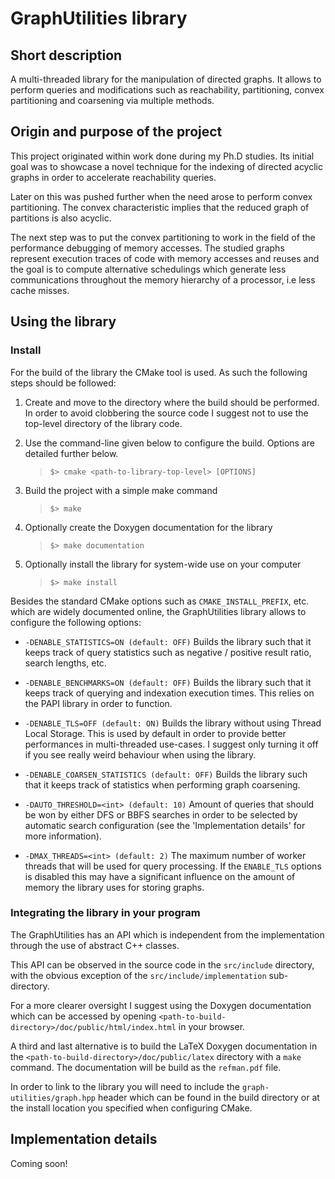 # GraphUtilities library
## Short description

A multi-threaded library for the manipulation of directed graphs. It allows to
perform queries and modifications such as reachability, partitioning, convex
partitioning and coarsening via multiple methods.


## Origin and purpose of the project

This project originated within work done during my Ph.D studies. Its initial
goal was to showcase a novel technique for the indexing of directed acyclic
graphs in order to accelerate reachability queries.

Later on this was pushed further when the need arose to perform convex
partitioning. The convex characteristic implies that the reduced graph of
partitions is also acyclic. 

The next step was to put the convex partitioning to work in the field of the
performance debugging of memory accesses. The studied graphs represent execution
traces of code with memory accesses and reuses and the goal is to compute
alternative schedulings which generate less communications throughout the memory
hierarchy of a processor, i.e less cache misses.


## Using the library
### Install

For the build of the library the CMake tool is used. As such the following steps
should be followed:

1. Create and move to the directory where the build should be performed. In
   order to avoid clobbering the source code I suggest not to use the top-level
   directory of the library code.

2. Use the command-line given below to configure the build. Options are detailed
   further below.
   > `$> cmake <path-to-library-top-level> [OPTIONS]`

3. Build the project with a simple make command
   > `$> make`

4. Optionally create the Doxygen documentation for the library
   > `$> make documentation`

5. Optionally install the library for system-wide use on your computer
   > `$> make install`


Besides the standard CMake options such as `CMAKE_INSTALL_PREFIX`, etc. which
are widely documented online, the GraphUtilities library allows to configure the
following options:

* `-DENABLE_STATISTICS=ON (default: OFF)`
   Builds the library such that it keeps track of query statistics such as
   negative / positive result ratio, search lengths, etc.

* `-DENABLE_BENCHMARKS=ON (default: OFF)`
   Builds the library such that it keeps track of querying and indexation
   execution times. This relies on the PAPI library in order to function.

* `-DENABLE_TLS=OFF (default: ON)`
   Builds the library without using Thread Local Storage. This is used by
   default in order to provide better performances in multi-threaded use-cases.
   I suggest only turning it off if you see really weird behaviour when using
   the library.

* `-DENABLE_COARSEN_STATISTICS (default: OFF)`
   Builds the library such that it keeps track of statistics when performing
   graph coarsening.

* `-DAUTO_THRESHOLD=<int> (default: 10)`
   Amount of queries that should be won by either DFS or BBFS searches in order
   to be selected by automatic search configuration (see the 'Implementation
   details' for more information).

* `-DMAX_THREADS=<int> (default: 2)`
   The maximum number of worker threads that will be used for query processing.
   If the `ENABLE_TLS` options is disabled this may have a significant influence
   on the amount of memory the library uses for storing graphs.


### Integrating the library in your program

The GraphUtilities has an API which is independent from the implementation
through the use of abstract C++ classes.

This API can be observed in the source code in the `src/include` directory, with
the obvious exception of the `src/include/implementation` sub-directory.

For a more clearer oversight I suggest using the Doxygen documentation which can
be accessed by opening `<path-to-build-directory>/doc/public/html/index.html`
in your browser.

A third and last alternative is to build the LaTeX Doxygen documentation in the
`<path-to-build-directory>/doc/public/latex` directory with a `make` command.
The documentation will be build as the `refman.pdf` file.

In order to link to the library you will need to include the
`graph-utilities/graph.hpp` header which can be found in the build directory or
at the install location you specified when configuring CMake.


## Implementation details

Coming soon!
